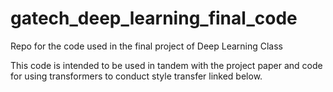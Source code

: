 # gatech_deep_learning_final_code
Repo for the code used in the final project of Deep Learning Class

This code is intended to be used in tandem with the project paper and code for using transformers to conduct style transfer linked below.

